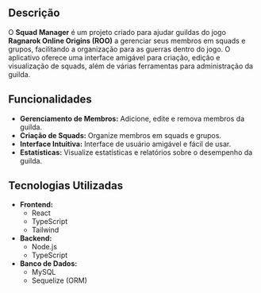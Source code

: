 
## Descrição

O **Squad Manager** é um projeto criado para ajudar guildas do jogo **Ragnarok Online Origins (ROO)** a gerenciar seus membros em squads e grupos, facilitando a organização para as guerras dentro do jogo. O aplicativo oferece uma interface amigável para criação, edição e visualização de squads, além de várias ferramentas para administração da guilda.

## Funcionalidades

- **Gerenciamento de Membros:** Adicione, edite e remova membros da guilda.
- **Criação de Squads:** Organize membros em squads e grupos.
- **Interface Intuitiva:** Interface de usuário amigável e fácil de usar.
- **Estatísticas:** Visualize estatísticas e relatórios sobre o desempenho da guilda.

## Tecnologias Utilizadas

- **Frontend:**
  - React
  - TypeScript
  - Tailwind
- **Backend:**
  - Node.js
  - TypeScript
- **Banco de Dados:**
  - MySQL
  - Sequelize (ORM)
